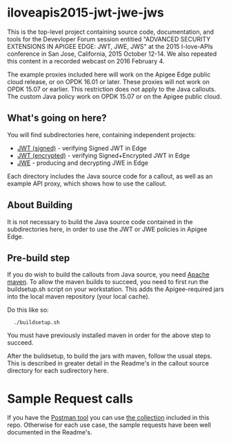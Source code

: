 # iloveapis2015-jwt-jwe-jws

This is the top-level project containing source code, documentation, and tools for the Devevloper Forum session entitied "ADVANCED SECURITY EXTENSIONS IN APIGEE EDGE: JWT, JWE, JWS"
 at the 2015 I-love-APIs conference in San Jose, California, 2015 October 12-14.  We also repeated this content in a recorded webcast on 2016 February 4. 

The example proxies included here will work on the Apigee Edge public cloud release, or on OPDK 16.01 or later. These proxies will not work on OPDK 15.07 or earlier.  This restriction does not apply to the Java callouts.  The custom Java policy work on OPDK 15.07 or on the Apigee public cloud. 



## What's going on here?

You will find subdirectories here, containing independent projects:

- [JWT (signed)](jwt_signed) - verifying Signed JWT in Edge
- [JWT (encrypted)](jwt_encrypted) - verifying Signed+Encrypted JWT in Edge
- [JWE](jwe) - producing and decrypting JWE in Edge


Each directory includes the Java source code for a callout, as well as an example API proxy, which shows how to use the callout. 

## About Building

It is not necessary to build the Java source code contained in the subdirectories here, in order to use the JWT or JWE policies in Apigee Edge.  


## Pre-build step

If you do wish to build the callouts from Java source, you need [Apache maven](https://maven.apache.org/).  To allow the maven builds to succeed, you need to first run the buildsetup.sh script on your workstation. This adds the Apigee-required jars into the local maven repository (your local cache). 

Do this like so: 

```
  ./buildsetup.sh
```

You must have previously installed maven in order for the above step to succeed.

After the buildsetup, to build the jars with maven, follow the usual
steps.  This is described in greater detail in the Readme's in the callout source
directory for each sudirectory here.


# Sample Request calls 

If you have the [Postman tool](https://www.getpostman.com/) you can use [the collection](Advanced-Security-JWT-JWE-JWS.json.postman_collection) included in this repo. 
Otherwise for each use case, the sample requests have been well documented in the Readme's.
